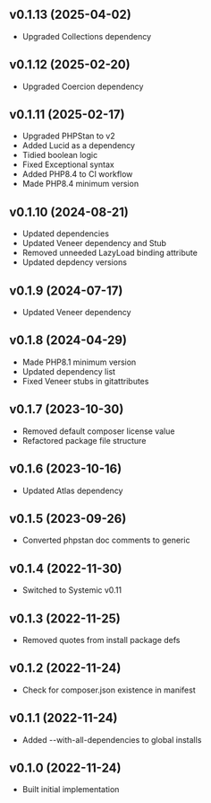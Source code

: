 ## v0.1.13 (2025-04-02)
* Upgraded Collections dependency

## v0.1.12 (2025-02-20)
* Upgraded Coercion dependency

## v0.1.11 (2025-02-17)
* Upgraded PHPStan to v2
* Added Lucid as a dependency
* Tidied boolean logic
* Fixed Exceptional syntax
* Added PHP8.4 to CI workflow
* Made PHP8.4 minimum version

## v0.1.10 (2024-08-21)
* Updated dependencies
* Updated Veneer dependency and Stub
* Removed unneeded LazyLoad binding attribute
* Updated depdency versions

## v0.1.9 (2024-07-17)
* Updated Veneer dependency

## v0.1.8 (2024-04-29)
* Made PHP8.1 minimum version
* Updated dependency list
* Fixed Veneer stubs in gitattributes

## v0.1.7 (2023-10-30)
* Removed default composer license value
* Refactored package file structure

## v0.1.6 (2023-10-16)
* Updated Atlas dependency

## v0.1.5 (2023-09-26)
* Converted phpstan doc comments to generic

## v0.1.4 (2022-11-30)
* Switched to Systemic v0.11

## v0.1.3 (2022-11-25)
* Removed quotes from install package defs

## v0.1.2 (2022-11-24)
* Check for composer.json existence in manifest

## v0.1.1 (2022-11-24)
* Added --with-all-dependencies to global installs

## v0.1.0 (2022-11-24)
* Built initial implementation
